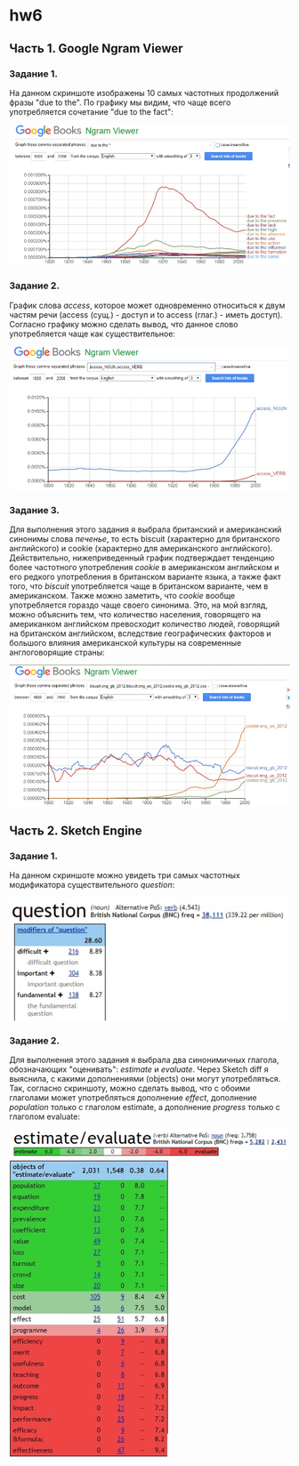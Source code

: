 # hw6
## **Часть 1. Google Ngram Viewer**
### **Задание 1.** 
На данном скриншоте изображены 10 самых частотных продолжений фразы "due to the". По графику мы видим, что чаще всего употребляется сочетание "due to the fact":

![](https://github.com/JuliaBukhtiyarova/hw6/blob/master/due%20to%20the.jpg)
### **Задание 2.**
График слова *access*, которое может одновременно относиться к двум частям речи (access (сущ.) - доступ и to access (глаг.) - иметь доступ). Согласно графику можно сделать вывод, что данное слово употребляется чаще как существительное:

![](https://github.com/JuliaBukhtiyarova/hw6/blob/master/access.jpg)
### **Задание 3.**
Для выполнения этого задания я выбрала британский и американский синонимы слова *печенье*, то есть biscuit (характерно для британского английского) и cookie (характерно для американского английского). Действительно, нижеприведенный график подтверждает тенденцию более частотного употребления *cookie* в американском английском и его редкого употребления в британском варианте языка, а также факт того, что *biscuit* употребляется чаще в британском варианте, чем в американском. Также можно заметить, что *cookie* вообще употребляется гораздо чаще своего синонима. Это, на мой взгляд, можно объяснить тем, что количество населения, говорящего на американком английском превосходит количество людей, говорящий на британском английском, вследствие географических факторов и большого влияния американской культуры на современные англоговорящие страны:

![](https://github.com/JuliaBukhtiyarova/hw6/blob/master/biscuit%20vs%20cookie.jpg)

## **Часть 2. Sketch Engine**
### **Задание 1.**
На данном скриншоте можно увидеть три самых частотных модификатора существительного *question*:

![](https://github.com/JuliaBukhtiyarova/hw6/blob/master/question.jpg)
### **Задание 2.**
Для выполнения этого задания я выбрала два синонимичных глагола, обозначающих "оценивать": *estimate* и *evaluate*. Через Sketch diff я выяснила, с какими дополнениями (objects) они могут употребляться. Так, согласно скриншоту, можно сделать вывод, что с обоими глаголами может употребляться дополнение *effect*, дополнение *population* только с глаголом estimate, а дополнение *progress* только с глаголом evaluate:

![](https://github.com/JuliaBukhtiyarova/hw6/blob/master/estimate%20evaluate.jpg)
![](https://github.com/JuliaBukhtiyarova/hw6/blob/master/estimate%20evaluate%20final.jpg)

